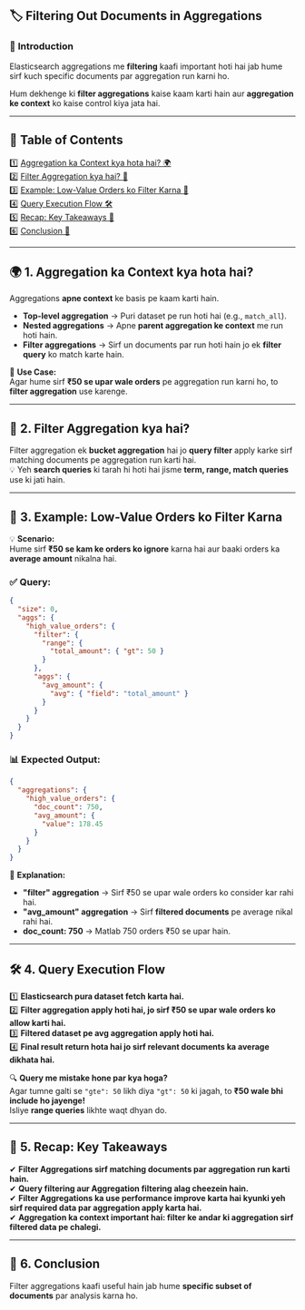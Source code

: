 ## 🏷️ **Filtering Out Documents in Aggregations**  

### 🔎 **Introduction**  
Elasticsearch aggregations me **filtering** kaafi important hoti hai jab hume sirf kuch specific documents par aggregation run karni ho.  

Hum dekhenge ki **filter aggregations** kaise kaam karti hain aur **aggregation ke context** ko kaise control kiya jata hai.  

---

## 📜 **Table of Contents**  
1️⃣ [Aggregation ka Context kya hota hai? 🌍](#1)  
2️⃣ [Filter Aggregation kya hai? 🎯](#2)  
3️⃣ [Example: Low-Value Orders ko Filter Karna 🛒](#3)  
4️⃣ [Query Execution Flow 🛠️](#4)  
5️⃣ [Recap: Key Takeaways 🔄](#5)  
6️⃣ [Conclusion 🎯](#6)

---

## 🌍 **1. Aggregation ka Context kya hota hai?**  <a id="1"></a>

Aggregations **apne context** ke basis pe kaam karti hain.  
- **Top-level aggregation** → Puri dataset pe run hoti hai (e.g., `match_all`).  
- **Nested aggregations** → Apne **parent aggregation ke context** me run hoti hain.  
- **Filter aggregations** → Sirf un documents par run hoti hain jo ek **filter query** ko match karte hain.  

🚀 **Use Case:**  
Agar hume sirf **₹50 se upar wale orders** pe aggregation run karni ho, to **filter aggregation** use karenge.  

---

## 🎯 **2. Filter Aggregation kya hai?**  <a id="2"></a>

Filter aggregation ek **bucket aggregation** hai jo **query filter** apply karke sirf matching documents pe aggregation run karti hai.  
💡 Yeh **search queries** ki tarah hi hoti hai jisme **term, range, match queries** use ki jati hain.  

---

## 🛒 **3. Example: Low-Value Orders ko Filter Karna**  <a id="3"></a>

💡 **Scenario:**  
Hume sirf **₹50 se kam ke orders ko ignore** karna hai aur baaki orders ka **average amount** nikalna hai.  

### ✅ **Query:**
```json
{
  "size": 0,
  "aggs": {
    "high_value_orders": {
      "filter": {
        "range": {
          "total_amount": { "gt": 50 }
        }
      },
      "aggs": {
        "avg_amount": {
          "avg": { "field": "total_amount" }
        }
      }
    }
  }
}
```

### 📊 **Expected Output:**
```json
{
  "aggregations": {
    "high_value_orders": {
      "doc_count": 750,
      "avg_amount": {
        "value": 178.45
      }
    }
  }
}
```

🧐 **Explanation:**  
- **"filter" aggregation** → Sirf ₹50 se upar wale orders ko consider kar rahi hai.  
- **"avg_amount" aggregation** → Sirf **filtered documents** pe average nikal rahi hai.  
- **doc_count: 750** → Matlab 750 orders ₹50 se upar hain.  

---

## 🛠️ **4. Query Execution Flow**  <a id="4"></a>

1️⃣ **Elasticsearch pura dataset fetch karta hai.**  
2️⃣ **Filter aggregation apply hoti hai, jo sirf ₹50 se upar wale orders ko allow karti hai.**  
3️⃣ **Filtered dataset pe avg aggregation apply hoti hai.**  
4️⃣ **Final result return hota hai jo sirf relevant documents ka average dikhata hai.**  

🔍 **Query me mistake hone par kya hoga?**  
Agar tumne galti se `"gte": 50` likh diya `"gt": 50` ki jagah, to **₹50 wale bhi include ho jayenge!**  
Isliye **range queries** likhte waqt dhyan do.  

---

## 🔄 **5. Recap: Key Takeaways**  <a id="5"></a>
✔ **Filter Aggregations sirf matching documents par aggregation run karti hain.**  
✔ **Query filtering aur Aggregation filtering alag cheezein hain.**  
✔ **Filter Aggregations ka use performance improve karta hai kyunki yeh sirf required data par aggregation apply karta hai.**  
✔ **Aggregation ka context important hai: filter ke andar ki aggregation sirf filtered data pe chalegi.**  

---

## 🎯 **6. Conclusion**  <a id="6"></a>

Filter aggregations kaafi useful hain jab hume **specific subset of documents** par analysis karna ho.  
